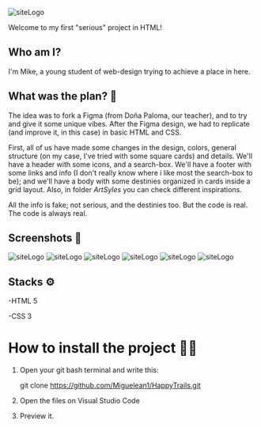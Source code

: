 ![siteLogo](https://res.cloudinary.com/dhhxrrgut/image/upload/v1747730077/Logo_1_1_viixpn.png)




Welcome to my first "serious" project in HTML!
    
 ## **Who am I?** 

I'm Mike, a young student of web-design trying to achieve a place in here. 

 ## **What was the plan?** 📝
    
The idea was to fork a Figma (from Doña Paloma, our teacher), and to try and give it some unique vibes. After the Figma design,
we had to replicate (and improve it, in this case) in basic HTML and CSS. 

First, all of us have made some changes in the design, colors, general structure (on my case, I've tried with some square
cards) and details. We'll have a header with some icons, and a search-box. We'll have a footer with some links and info (I don't
really know where i like most the search-box to be); and we'll have a body with some destinies organized in cards inside a grid
layout. Also, in folder *ArtSyles* you can check different inspirations.
    
All the info is fake; not serious, and the destinies too. But the code is real. The code is always real.

## **Screenshots** 📸

![siteLogo](https://res.cloudinary.com/dhhxrrgut/image/upload/v1747756572/ht1_kvcioi.png)
![siteLogo](https://res.cloudinary.com/dhhxrrgut/image/upload/v1747756572/ht2_lhhhbs.png)
![siteLogo](https://res.cloudinary.com/dhhxrrgut/image/upload/v1747756572/ht3_lz0yey.png)
![siteLogo](https://res.cloudinary.com/dhhxrrgut/image/upload/v1747756572/ht4_pgmtzg.png)
![siteLogo](https://res.cloudinary.com/dhhxrrgut/image/upload/v1747756571/ht6_gkkml2.png)
![siteLogo](https://res.cloudinary.com/dhhxrrgut/image/upload/v1747756571/ht5_yaigyq.png)

## Stacks ⚙️

-HTML 5

-CSS 3

# How to install the project 👩‍💻 

1. Open your git bash terminal and write this:

    git clone https://github.com/Miguelean1/HappyTrails.git
   
2. Open the files on Visual Studio Code
   
3. Preview it. 
